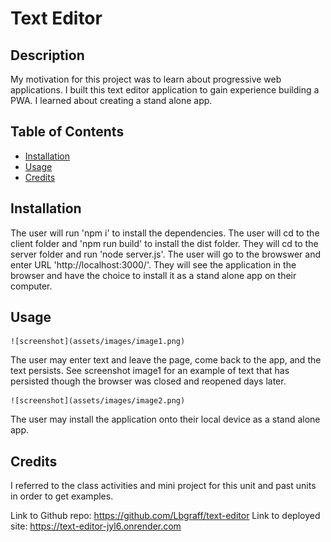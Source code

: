 # Text Editor

## Description

My motivation for this project was to learn about progressive web applications. I built this text editor application to gain experience building a PWA. I learned about creating a stand alone app.

## Table of Contents

- [Installation](#installation)
- [Usage](#usage)
- [Credits](#credits)

## Installation

The user will run 'npm i' to install the dependencies. The user will cd to the client folder and 'npm run build' to install the dist folder. They will cd to the server folder and run 'node server.js'. The user will go to the browswer and enter URL 'http://localhost:3000/'. They will see the application in the browser and have the choice to install it as a stand alone app on their computer.

## Usage

    ![screenshot](assets/images/image1.png)
The user may enter text and leave the page, come back to the app, and the text persists. See screenshot image1 for an example of text that has persisted though the browser was closed and reopened days later.

    ![screenshot](assets/images/image2.png)
The user may install the application onto their local device as a stand alone app.


## Credits

I referred to the class activities and mini project for this unit and past units in order to get examples.

Link to Github repo: https://github.com/Lbgraff/text-editor
Link to deployed site: https://text-editor-jyl6.onrender.com